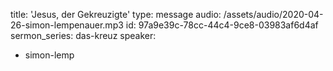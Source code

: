 title: 'Jesus, der Gekreuzigte'
type: message
audio: /assets/audio/2020-04-26-simon-lempenauer.mp3
id: 97a9e39c-78cc-44c4-9ce8-03983af6d4af
sermon_series: das-kreuz
speaker:
  - simon-lemp
